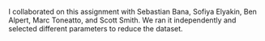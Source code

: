 I collaborated on this assignment with Sebastian Bana, Sofiya Elyakin, Ben Alpert, Marc Toneatto, and Scott Smith. We ran it independently and selected different parameters to reduce the dataset. 